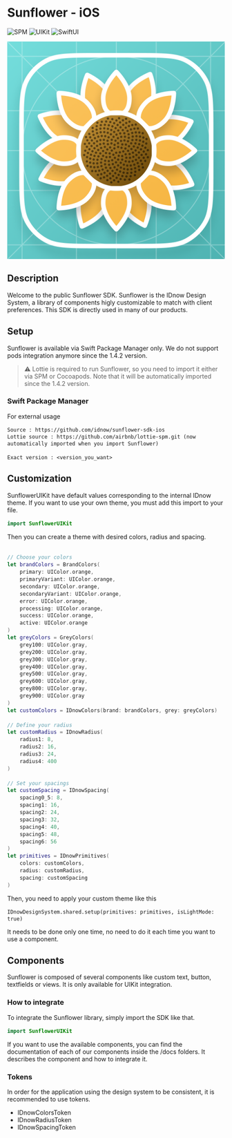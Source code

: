 # Sunflower - iOS


![SPM](https://img.shields.io/badge/spm-_External_1.4.2-blue) ![UIKit](https://img.shields.io/badge/UIKit-Supported-green) ![SwiftUI](https://img.shields.io/badge/SwiftUI-Not_supported-red)

![sunflower](docs/img/logo.png "Sunflower")

## Description

Welcome to the public Sunflower SDK. Sunflower is the IDnow Design System, a library of components higly customizable to match with client preferences. This SDK is directly used in many of our products.

## Setup

Sunflower is available via Swift Package Manager only. We do not support pods integration anymore since the 1.4.2 version.

> ⚠️ Lottie is required to run Sunflower, so you need to import it either via SPM or Cocoapods. Note that it will be automatically imported since the 1.4.2 version.

### Swift Package Manager

For external usage
```
Source : https://github.com/idnow/sunflower-sdk-ios
Lottie source : https://github.com/airbnb/lottie-spm.git (now automatically imported when you import Sunflower)

Exact version : <version_you_want>
```

## Customization

SunflowerUIKit have default values corresponding to the internal IDnow theme. 
If you want to use your own theme, you must add this import to your file.

```swift
import SunflowerUIKit
```

Then you can create a theme with desired colors, radius and spacing.

```swift

// Choose your colors
let brandColors = BrandColors(
    primary: UIColor.orange,
    primaryVariant: UIColor.orange,
    secondary: UIColor.orange,
    secondaryVariant: UIColor.orange,
    error: UIColor.orange,
    processing: UIColor.orange,
    success: UIColor.orange,
    active: UIColor.orange
)
let greyColors = GreyColors(
    grey100: UIColor.gray,
    grey200: UIColor.gray,
    grey300: UIColor.gray,
    grey400: UIColor.gray,
    grey500: UIColor.gray,
    grey600: UIColor.gray,
    grey800: UIColor.gray,
    grey900: UIColor.gray
)
let customColors = IDnowColors(brand: brandColors, grey: greyColors)

// Define your radius
let customRadius = IDnowRadius(
    radius1: 8,
    radius2: 16,
    radius3: 24,
    radius4: 400
)

// Set your spacings
let customSpacing = IDnowSpacing(
    spacing0_5: 8,
    spacing1: 16,
    spacing2: 24,
    spacing3: 32,
    spacing4: 40,
    spacing5: 48,
    spacing6: 56
)
let primitives = IDnowPrimitives(
    colors: customColors, 
    radius: customRadius, 
    spacing: customSpacing
)
```

Then, you need to apply your custom theme like this
```
IDnowDesignSystem.shared.setup(primitives: primitives, isLightMode: true)
```
It needs to be done only one time, no need to do it each time you want to use a component.

## Components

Sunflower is composed of several components like custom text, button, textfields or views. It is only available for UIKit integration. 

### How to integrate
To integrate the Sunflower library, simply import the SDK like that.
```swift
import SunflowerUIKit
```
If you want to use the available components, you can find the documentation of each of our components inside the /docs folders. It describes the component and how to integrate it.

### Tokens

In order for the application using the design system to be consistent, it is recommended to use tokens.

- IDnowColorsToken
- IDnowRadiusToken
- IDnowSpacingToken